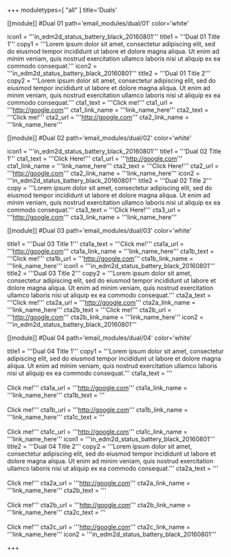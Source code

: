 +++
moduletypes=[ "all" ]
title='Duals'

[[module]] #Dual 01
path='email_modules/dual/01'
color='white'

  icon1 = '''in_edm2d_status_battery_black_20160801'''
  title1 = '''Dual 01 Title 1'''
  copy1 = '''Lorem ipsum dolor sit amet, consectetur adipiscing elit, sed do eiusmod tempor incididunt ut labore et dolore magna aliqua. Ut enim ad minim veniam, quis nostrud exercitation ullamco laboris nisi ut aliquip ex ea commodo consequat.'''
  icon2 = '''in_edm2d_status_battery_black_20160801'''
  title2 = '''Dual 01 Title 2'''
  copy2 = '''Lorem ipsum dolor sit amet, consectetur adipiscing elit, sed do eiusmod tempor incididunt ut labore et dolore magna aliqua. Ut enim ad minim veniam, quis nostrud exercitation ullamco laboris nisi ut aliquip ex ea commodo consequat.'''
  cta1_text = '''Click me!'''
  cta1_url = '''http://google.com'''
  cta1_link_name = '''link_name_here'''
  cta2_text = '''Click me!'''
  cta2_url = '''http://google.com'''
  cta2_link_name = '''link_name_here'''

[[module]] #Dual 02
path='email_modules/dual/02'
color='white'

  icon1 = '''in_edm2d_status_battery_black_20160801'''
  title1 = '''Dual 02 Title 1'''
  cta1_text = '''Click Here!'''
  cta1_url = '''http://google.com'''
  cta1_link_name = '''link_name_here'''
  cta2_text = '''Click Here!'''
  cta2_url = '''http://google.com'''
  cta2_link_name = '''link_name_here'''
  icon2 = '''in_edm2d_status_battery_black_20160801'''
  title2 = '''Dual 02 Title 2'''
  copy = '''Lorem ipsum dolor sit amet, consectetur adipiscing elit, sed do eiusmod tempor incididunt ut labore et dolore magna aliqua. Ut enim ad minim veniam, quis nostrud exercitation ullamco laboris nisi ut aliquip ex ea commodo consequat.'''
  cta3_text = '''Click Here!'''
  cta3_url = '''http://google.com'''
  cta3_link_name = '''link_name_here'''

[[module]] #Dual 03
path='email_modules/dual/03'
color='white'

  title1 = '''Dual 03 Title 1'''
  cta1a_text = '''Click me!'''
  cta1a_url = '''http://google.com'''
  cta1a_link_name = '''link_name_here'''
  cta1b_text = '''Click me!'''
  cta1b_url = '''http://google.com'''
  cta1b_link_name = '''link_name_here'''
  icon1 = '''in_edm2d_status_battery_black_20160801'''
  title2 = '''Dual 03 Title 2'''
  copy2 = '''Lorem ipsum dolor sit amet, consectetur adipiscing elit, sed do eiusmod tempor incididunt ut labore et dolore magna aliqua. Ut enim ad minim veniam, quis nostrud exercitation ullamco laboris nisi ut aliquip ex ea commodo consequat.'''
  cta2a_text = '''Click me!'''
  cta2a_url = '''http://google.com'''
  cta2a_link_name = '''link_name_here'''
  cta2b_text = '''Click me!'''
  cta2b_url = '''http://google.com'''
  cta2b_link_name = '''link_name_here'''
  icon2 = '''in_edm2d_status_battery_black_20160801'''

[[module]] #Dual 04
path='email_modules/dual/04'
color='white'

  title1 = '''Dual 04 Title 1'''
  copy1 = '''Lorem ipsum dolor sit amet, consectetur adipiscing elit, sed do eiusmod tempor incididunt ut labore et dolore magna aliqua. Ut enim ad minim veniam, quis nostrud exercitation ullamco laboris nisi ut aliquip ex ea commodo consequat.'''
  cta1a_text = '''<br /><br />Click me!'''
  cta1a_url = '''http://google.com'''
  cta1a_link_name = '''link_name_here'''
  cta1b_text = '''<br /><br />Click me!'''
  cta1b_url = '''http://google.com'''
  cta1b_link_name = '''link_name_here'''
  cta1c_text = '''<br /><br />Click me!'''
  cta1c_url = '''http://google.com'''
  cta1c_link_name = '''link_name_here'''
  icon1 = '''in_edm2d_status_battery_black_20160801'''
  title2 = '''Dual 04 Title 2'''
  copy2 = '''Lorem ipsum dolor sit amet, consectetur adipiscing elit, sed do eiusmod tempor incididunt ut labore et dolore magna aliqua. Ut enim ad minim veniam, quis nostrud exercitation ullamco laboris nisi ut aliquip ex ea commodo consequat.'''
  cta2a_text = '''<br /><br />Click me!'''
  cta2a_url = '''http://google.com'''
  cta2a_link_name = '''link_name_here'''
  cta2b_text = '''<br /><br />Click me!'''
  cta2b_url = '''http://google.com'''
  cta2b_link_name = '''link_name_here'''
  cta2c_text = '''<br /><br />Click me!'''
  cta2c_url = '''http://google.com'''
  cta2c_link_name = '''link_name_here'''
  icon2 = '''in_edm2d_status_battery_black_20160801'''

+++
